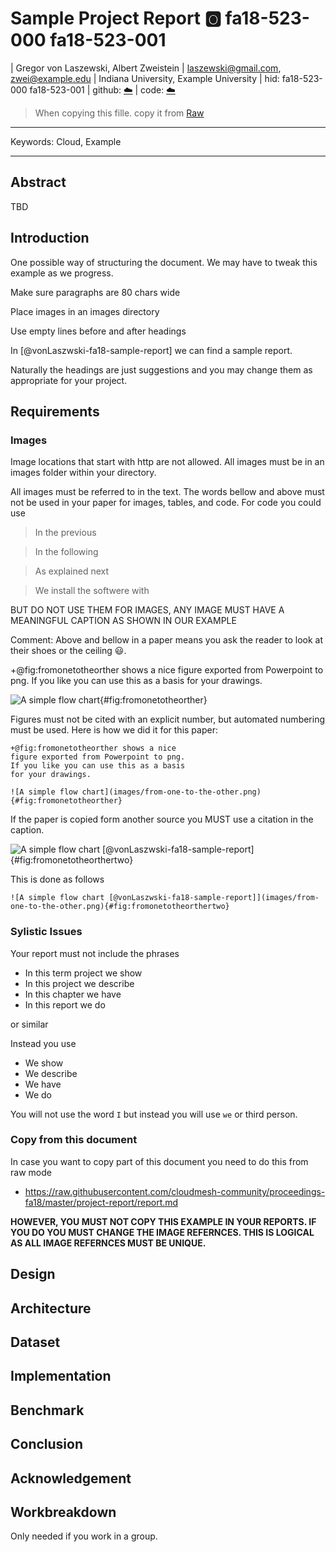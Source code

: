 # Sample Project Report :o2: fa18-523-000 fa18-523-001

| Gregor von Laszewski, Albert Zweistein
| laszewski@gmail.com, zwei@example.edu
| Indiana University, Example University
| hid: fa18-523-000 fa18-523-001
| github: [:cloud:](https://github.com/cloudmesh-community/proceedings-fa18/blob/master/project-report/report.md)
| code: [:cloud:](https://github.com/cloudmesh-community/proceedings-fa18/blob/master/project-code)

> When copying this fille. copy it from [Raw](https://raw.githubusercontent.com/cloudmesh-community/proceedings-fa18/master/project-report/report.md)

---

Keywords: Cloud, Example

---

## Abstract

TBD

## Introduction

One possible way of structuring the document.
We may have to tweak this example as we progress.

Make sure paragraphs are 80 chars wide 

Place images in an images directory

Use empty lines before and after headings

In [@vonLaszwski-fa18-sample-report] we can find a sample report.

Naturally the headings are just suggestions and you may change them as
appropriate for your project.

## Requirements


### Images

Image locations that start with http are not allowed. All images must be in an images folder within your directory.

All images must be referred to in the text. The words bellow and above
must not be used in your paper for images, tables, and code. For code you could use 

> In the previous

> In the following 

> As explained next

> We install the softwere with

BUT DO NOT USE THEM FOR IMAGES, ANY IMAGE MUST HAVE A MEANINGFUL CAPTION AS SHOWN IN OUR EXAMPLE

Comment: Above and bellow in a paper means you ask the reader to look at their shoes or the ceiling :smiley:.

+@fig:fromonetotheorther shows a nice figure exported from Powerpoint
to png. If you like you can use this as a basis for your drawings.

![A simple flow chart](images/from-one-to-the-other.png){#fig:fromonetotheorther}

Figures must not be cited with an explicit number, but automated
numbering must be used. Here is how we did it for this paper:

```
+@fig:fromonetotheorther shows a nice
figure exported from Powerpoint to png.
If you like you can use this as a basis
for your drawings.

![A simple flow chart](images/from-one-to-the-other.png){#fig:fromonetotheorther}
```

If the paper is copied form another source you MUST use a citation in the caption. 

![A simple flow chart [@vonLaszwski-fa18-sample-report]](images/from-one-to-the-other.png){#fig:fromonetotheorthertwo}

This is done as follows

```
![A simple flow chart [@vonLaszwski-fa18-sample-report]](images/from-one-to-the-other.png){#fig:fromonetotheorthertwo}
```

### Sylistic Issues

Your report must not include the phrases


* In this term project we show
* In this project we describe
* In this chapter we have
* In this report we do

or similar

Instead you use

* We show
* We describe
* We have
* We do

You will not use the word `I` but instead you will use `we` or third person.



### Copy from this document

In case you want to copy part of this document you need to do this from raw mode

* <https://raw.githubusercontent.com/cloudmesh-community/proceedings-fa18/master/project-report/report.md>

**HOWEVER, YOU MUST NOT COPY THIS EXAMPLE IN YOUR REPORTS. IF YOU DO YOU MUST
CHANGE THE IMAGE REFERNCES. THIS IS LOGICAL AS ALL IMAGE REFERNCES
MUST BE UNIQUE.**


## Design 

## Architecture

## Dataset

## Implementation

## Benchmark

## Conclusion

## Acknowledgement

## Workbreakdown

Only needed if you work in a group.

